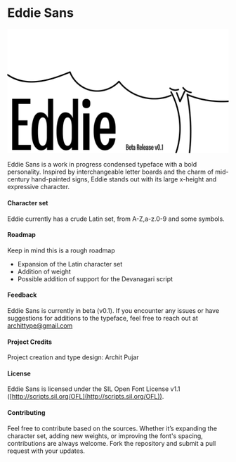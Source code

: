 # Eddie Sans
![Eddie](image.png)

Eddie Sans is a  work in progress condensed typeface with a bold personality. Inspired by interchangeable letter boards and the charm of mid-century hand-painted signs, Eddie stands out with its large x-height and expressive character. 
#### Character set
Eddie currently has a crude Latin set, from A-Z,a-z.0-9 and some symbols.
#### Roadmap
Keep in mind this is a rough roadmap
- Expansion of the Latin character set
- Addition of weight
- Possible addition of support for the Devanagari script

#### Feedback
Eddie Sans is currently in beta (v0.1). If you encounter any issues or have suggestions for additions to the typeface, feel free to reach out at archittype@gmail.com

#### Project Credits
Project creation and type design: Archit Pujar
#### License
Eddie Sans is licensed under the SIL Open Font License v1.1 ([http://scripts.sil.org/OFL](http://scripts.sil.org/OFL)).
#### Contributing
Feel free to contribute based on the sources. Whether it’s expanding the character set, adding new weights, or improving the font's spacing, contributions are always welcome. Fork the repository and submit a pull request with your updates.